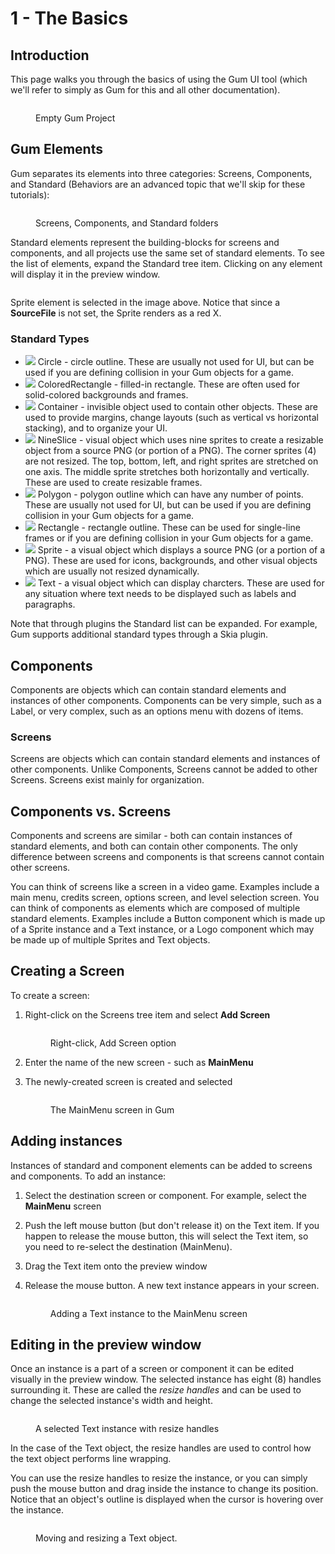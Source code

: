 # 1 - The Basics

## Introduction

This page walks you through the basics of using the Gum UI tool (which we'll refer to simply as Gum for this and all other documentation).

<figure><img src="../.gitbook/assets/image (10) (3).png" alt=""><figcaption><p>Empty Gum Project</p></figcaption></figure>

## Gum Elements

Gum separates its elements into three categories: Screens, Components, and Standard (Behaviors are an advanced topic that we'll skip for these tutorials):&#x20;

<figure><img src="../.gitbook/assets/image (15) (1).png" alt=""><figcaption><p>Screens, Components, and Standard folders</p></figcaption></figure>

Standard elements represent the building-blocks for screens and components, and all projects use the same set of standard elements. To see the list of elements, expand the Standard tree item. Clicking on any element will display it in the preview window.

<figure><img src="../.gitbook/assets/image (5) (2).png" alt=""><figcaption></figcaption></figure>

Sprite element is selected in the image above. Notice that since a **SourceFile** is not set, the Sprite renders as a red X.

### Standard Types

* ![](<../.gitbook/assets/image (51).png>) Circle - circle outline. These are usually not used for UI, but can be used if you are defining collision in your Gum objects for a game.
* ![](<../.gitbook/assets/image (53).png>) ColoredRectangle - filled-in rectangle. These are often used for solid-colored backgrounds and frames.
* ![](<../.gitbook/assets/image (54).png>) Container - invisible object used to contain other objects. These are used to provide margins, change layouts (such as vertical vs horizontal stacking), and to organize your UI.
* ![](<../.gitbook/assets/image (55).png>) NineSlice - visual object which uses nine sprites to create a resizable object from a source PNG (or portion of a PNG). The corner sprites (4) are not resized. The top, bottom, left, and right sprites are stretched on one axis. The middle sprite stretches both horizontally and vertically. These are used to create resizable frames.
* ![](<../.gitbook/assets/image (56).png>) Polygon - polygon outline which can have any number of points. These are usually not used for UI, but can be used if you are defining collision in your Gum objects for a game.
* ![](<../.gitbook/assets/image (57).png>) Rectangle - rectangle outline. These can be used for single-line frames or if you are defining collision in your Gum objects for a game.
* ![](<../.gitbook/assets/image (58).png>) Sprite - a visual object which displays a source PNG (or a portion of a PNG). These are used for icons, backgrounds, and other visual objects which are usually not resized dynamically.
* ![](<../.gitbook/assets/image (59).png>) Text - a visual object which can display charcters. These are used for any situation where text needs to be displayed such as labels and paragraphs.

Note that through plugins the Standard list can be expanded. For example, Gum supports additional standard types through a Skia plugin.

## Components

Components are objects which can contain standard elements and instances of other components. Components can be very simple, such as a Label, or very complex, such as an options menu with dozens of items.

### Screens

Screens are objects which can contain standard elements and instances of other components. Unlike Components, Screens cannot be added to other Screens. Screens exist mainly for organization.

## Components vs. Screens

Components and screens are similar - both can contain instances of standard elements, and both can contain other components. The only difference between screens and components is that screens cannot contain other screens.

You can think of screens like a screen in a video game. Examples include a main menu, credits screen, options screen, and level selection screen. You can think of components as elements which are composed of multiple standard elements. Examples include a Button component which is made up of a Sprite instance and a Text instance, or a Logo component which may be made up of multiple Sprites and Text objects.

## Creating a Screen

To create a screen:

1.  Right-click on the Screens tree item and select **Add Screen**

    <figure><img src="../.gitbook/assets/image (9) (2).png" alt=""><figcaption><p>Right-click, Add Screen option</p></figcaption></figure>
2. Enter the name of the new screen - such as **MainMenu**
3.  The newly-created screen is created and selected

    <figure><img src="../.gitbook/assets/image (3) (1) (1) (1) (1) (1) (1) (1) (1) (1) (1) (1).png" alt=""><figcaption><p>The MainMenu screen in Gum</p></figcaption></figure>

## Adding instances

Instances of standard and component elements can be added to screens and components. To add an instance:

1. Select the destination screen or component. For example, select the **MainMenu** screen
2. Push the left mouse button (but don't release it) on the Text item. If you happen to release the mouse button, this will select the Text item, so you need to re-select the destination (MainMenu).
3. Drag the Text item onto the preview window
4.  Release the mouse button. A new text instance appears in your screen.

    <figure><img src="../.gitbook/assets/02_20 51 44.gif" alt=""><figcaption><p>Adding a Text instance to the MainMenu screen</p></figcaption></figure>

## Editing in the preview window

Once an instance is a part of a screen or component it can be edited visually in the preview window. The selected instance has eight (8) handles surrounding it. These are called the _resize handles_ and can be used to change the selected instance's width and height.

<figure><img src="../.gitbook/assets/image (60).png" alt=""><figcaption><p>A selected Text instance with resize handles</p></figcaption></figure>

In the case of the Text object, the resize handles are used to control how the text object performs line wrapping.

You can use the resize handles to resize the instance, or you can simply push the mouse button and drag inside the instance to change its position. Notice that an object's outline is displayed when the cursor is hovering over the instance.

<figure><img src="../.gitbook/assets/03_09 10 50.gif" alt=""><figcaption><p>Moving and resizing a Text object.</p></figcaption></figure>
